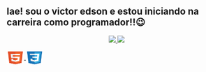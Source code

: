 ## Iae! sou o victor edson e estou iniciando na carreira como programador!!😉

<div align="center">
  <a href="https://github.com/VictorEdsonsr">
  <img height="180em" src="https://github-readme-stats.vercel.app/api?username=VictorEdsonsr&show_icons=true&theme=dracula&include_all_commits=true&count_private=true"/>
  <img height="180em" src="https://github-readme-stats.vercel.app/api/top-langs/?username=VictorEdsonsr&layout=compact&langs_count=7&theme=dracula"/>
</div>

  <div style"display: inline_block"></br>
  <img align="center" alt="victor-HTML" height="30" width="40" src="https://raw.githubusercontent.com/devicons/devicon/master/icons/html5/html5-original.svg">
  <img align="center" alt="victor-CSS" height="30" width="40" src="https://raw.githubusercontent.com/devicons/devicon/master/icons/css3/css3-original.svg">
  </div>
